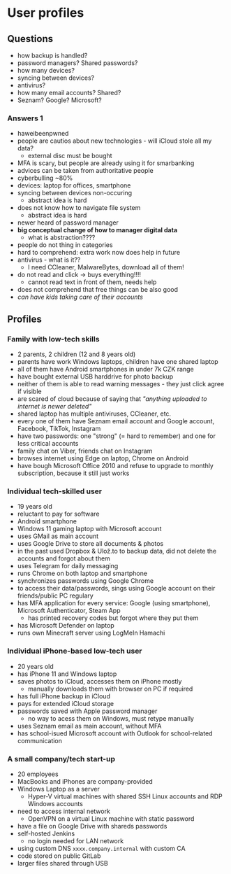 # User profiles

## Questions

- how backup is handled?
- password managers? Shared passwords?
- how many devices?
- syncing between devices?
- antivirus?
- how many email accounts? Shared?
- Seznam? Google? Microsoft?

### Answers 1

- haweibeenpwned
- people are cautios about new technologies - will iCloud stole all my data?
  - external disc must be bought
- MFA is scary, but people are already using it for smarbanking
- advices can be taken from authoritative people
- cyberbulling \~80%
- devices: laptop for offices, smartphone
- syncing between devices non-occuring
  - abstract idea is hard
- does not know how to navigate file system
  - abstract idea is hard
- newer heard of password manager
- **big conceptual change of how to manager digital data**
  - what is abstraction????
- people do not thing in categories
- hard to comprehend: extra work now does help in future
- antivirus - what is it??
  - I need CCleaner, MalwareBytes, download all of them!
- do not read and click -> buys everything!!!!
  - cannot read text in front of them, needs help
- does not comprehend that free things can be also good
- *can have kids taking care of their accounts*

## Profiles

### Family with low-tech skills

- 2 parents, 2 children (12 and 8 years old)
- parents have work Windows laptops, children have one shared laptop
- all of them have Android smartphones in under 7k CZK range
- have bought external USB harddrive for photo backup
- neither of them is able to read warning messages - they just click agree if visible
- are scared of cloud because of saying that _"anything uploaded to internet is newer deleted"_
- shared laptop has multiple antiviruses, CCleaner, etc.
- every one of them have Seznam email account and Google account, Facebook, TikTok, Instagram
- have two passwords: one "strong" (= hard to remember) and one for less critical accounts
- family chat on Viber, friends chat on Instagram
- browses internet using Edge on laptop, Chrome on Android
- have bough Microsoft Office 2010 and refuse to upgrade to monthly subscription, because it still just works

### Individual tech-skilled user

- 19 years old
- reluctant to pay for software
- Android smartphone
- Windows 11 gaming laptop with Microsoft account
- uses GMail as main account
- uses Google Drive to store all documents & photos
- in the past used Dropbox & Ulož.to to backup data, did not delete the accounts and forgot about them
- uses Telegram for daily messaging
- runs Chrome on both laptop and smartphone
- synchronizes passwords using Google Chrome
- to access their data/passwords, sings using Google account on their friends/public PC regulary
- has MFA application for every service: Google (using smartphone), Microsoft Authenticator, Steam App
  - has printed recovery codes but forgot where they put them
- has Microsoft Defender on laptop
- runs own Minecraft server using LogMeIn Hamachi

### Individual iPhone-based low-tech user

- 20 years old
- has iPhone 11 and Windows laptop
- saves photos to iCloud, accesses them on iPhone mostly
  - manually downloads them with browser on PC if required
- has full iPhone backup in iCloud
- pays for extended iCloud storage
- passwords saved with Apple password manager
  - no way to acess them on Windows, must retype manually 
- uses Seznam email as main account, without MFA
- has school-isued Microsoft account with Outlook for school-related communication

### A small company/tech start-up

- 20 employees
- MacBooks and iPhones are company-provided
- Windows Laptop as a server
  - Hyper-V virtual machines with shared SSH Linux accounts and RDP Windows accounts
- need to access internal network
  - OpenVPN on a virtual Linux machine with static password
- have a file on Google Drive with shareds passwords
- self-hosted Jenkins
  - no login needed for LAN network
- using custom DNS `xxxx.company.internal` with custom CA
- code stored on public GitLab
- larger files shared through USB